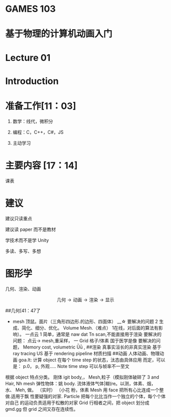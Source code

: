 # GAMES 103

# 基于物理的计算机动画入门 

# Lecture 01

# Introduction

# 准备工作[11：03]

1. 数学：线代，微积分

2. 编程：C，C++，C#，JS

3. 主动学习
   
# 主要内容 [17：14]

课表

# 建议

建议只读重点

建议读 paper 而不是教材

学技术而不是学 Unity

多读、多写、多想

# 图形学

几何、渲染、动画

$$ 
\text{几何}\rightarrow \text{动画}\rightarrow\text{渲染}\rightarrow \text{显示}
$$

##几何[41：47了

- mesh
顶鼠。面片（三角形四边形.的边形、四面体）
__☆
要解决的问题 2
生成、简化、细分、优化。 Volume Mesh.（难点）
1在线，对后面的算法有影响）。
一点云 1
简单，通常是 naw dat Tn scan,不能直接用于渲染
要解决的问题：
点云→ mesh,重采样，
一 Grid 格子/体素
国于医学是像
要解决的问题，
Memory cost, volumetric Ǜǜ ,
##渲染
真事实洹长的非真实渲染
基于 ray tracing US 基于 rendering pipeline
材质扫描
##动画
人体动画、物理动画
goa.lt:
计算 object 在每个 time step 的状态，汰态由具体应用
而定，可以是：
p.0， p, 外观..…
Note time step 可以与帧率不一至文

根据 object 特点分类。
刚体 igit body,， Mesh,粒子（模拟刚体破碎了 3
and Hair, Nh mesh
弹性物体：姚 body.
流体液体气体|糊(re。以测，体素、烟，
水、 Meh, 做。
（实时）
（小花 粉，体素
Mesh 用 face 把所有心比连成一个整做.适用于飘
性要疑强的对家.
Particle 把每个比比当作一个独立的个体，每个个体对自己
的运动负责适用于松散的对家
Grid 行相者之间，把 object 划分成 gmd.gg 但 grid
之间又存在连续性。

